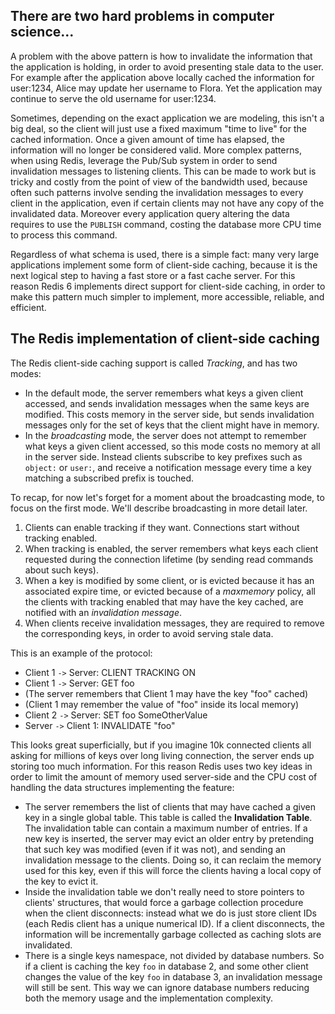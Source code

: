 
## There are two hard problems in computer science...

A problem with the above pattern is how to invalidate the information that
the application is holding, in order to avoid presenting stale data to the
user. For example after the application above locally cached the information
for user:1234, Alice may update her username to Flora. Yet the application
may continue to serve the old username for user:1234.

Sometimes, depending on the exact application we are modeling, this isn't a
big deal, so the client will just use a fixed maximum "time to live" for the
cached information. Once a given amount of time has elapsed, the information
will no longer be considered valid. More complex patterns, when using Redis,
leverage the Pub/Sub system in order to send invalidation messages to
listening clients. This can be made to work but is tricky and costly from
the point of view of the bandwidth used, because often such patterns involve
sending the invalidation messages to every client in the application, even
if certain clients may not have any copy of the invalidated data. Moreover
every application query altering the data requires to use the `PUBLISH`
command, costing the database more CPU time to process this command.

Regardless of what schema is used, there is a simple fact: many very large
applications implement some form of client-side caching, because it is the
next logical step to having a fast store or a fast cache server. For this
reason Redis 6 implements direct support for client-side caching, in order
to make this pattern much simpler to implement, more accessible, reliable,
and efficient.

## The Redis implementation of client-side caching

The Redis client-side caching support is called _Tracking_, and has two modes:

* In the default mode, the server remembers what keys a given client accessed, and sends invalidation messages when the same keys are modified. This costs memory in the server side, but sends invalidation messages only for the set of keys that the client might have in memory.
* In the _broadcasting_ mode, the server does not attempt to remember what keys a given client accessed, so this mode costs no memory at all in the server side. Instead clients subscribe to key prefixes such as `object:` or `user:`, and receive a notification message every time a key matching a subscribed prefix is touched.

To recap, for now let's forget for a moment about the broadcasting mode, to
focus on the first mode. We'll describe broadcasting in more detail later.

1. Clients can enable tracking if they want. Connections start without tracking enabled.
2. When tracking is enabled, the server remembers what keys each client requested during the connection lifetime (by sending read commands about such keys).
3. When a key is modified by some client, or is evicted because it has an associated expire time, or evicted because of a _maxmemory_ policy, all the clients with tracking enabled that may have the key cached, are notified with an _invalidation message_.
4. When clients receive invalidation messages, they are required to remove the corresponding keys, in order to avoid serving stale data.

This is an example of the protocol:

* Client 1 `->` Server: CLIENT TRACKING ON
* Client 1 `->` Server: GET foo
* (The server remembers that Client 1 may have the key "foo" cached)
* (Client 1 may remember the value of "foo" inside its local memory)
* Client 2 `->` Server: SET foo SomeOtherValue
* Server `->` Client 1: INVALIDATE "foo"

This looks great superficially, but if you imagine 10k connected clients all
asking for millions of keys over long living connection, the server ends up
storing too much information. For this reason Redis uses two key ideas in
order to limit the amount of memory used server-side and the CPU cost of
handling the data structures implementing the feature:

* The server remembers the list of clients that may have cached a given key in a single global table. This table is called the **Invalidation Table**. The invalidation table can contain a maximum number of entries. If a new key is inserted, the server may evict an older entry by pretending that such key was modified (even if it was not), and sending an invalidation message to the clients. Doing so, it can reclaim the memory used for this key, even if this will force the clients having a local copy of the key to evict it.
* Inside the invalidation table we don't really need to store pointers to clients' structures, that would force a garbage collection procedure when the client disconnects: instead what we do is just store client IDs (each Redis client has a unique numerical ID). If a client disconnects, the information will be incrementally garbage collected as caching slots are invalidated.
* There is a single keys namespace, not divided by database numbers. So if a client is caching the key `foo` in database 2, and some other client changes the value of the key `foo` in database 3, an invalidation message will still be sent. This way we can ignore database numbers reducing both the memory usage and the implementation complexity.
